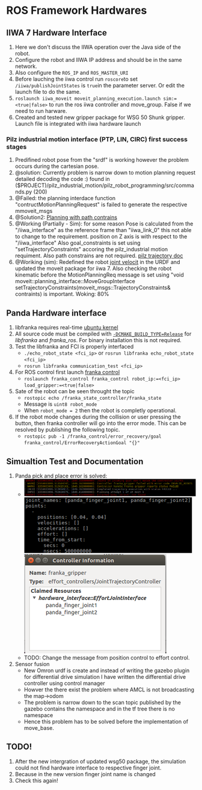 # ROS Framework Hardwares

## IIWA 7 Hardware Interface
1. Here we don't discuss the IIWA operation over the Java side of the robot.
2. Configure the robot and IIWA IP address and should be in the same network.
3. Also configure the `ROS_IP` and `ROS_MASTER_URI`
4. Before lauching the iiwa control run `roscore`to set `/iiwa/publishJointStates` is `true`in the parameter server. Or edit the launch file to do the same.
5. `roslaunch iiwa_moveit moveit_planning_execution.launch sim:=<true|false>` to run the ros iiwa controller and move_group. False if we need to run harware.
6. Created and tested new gripper package for WSG 50 Shunk gripper. Launch file is integrated with iiwa hardware launch

### Pilz industrial motion interface (PTP, LIN, CIRC) first success stages
1. Predifined robot pose from the "srdf" is working however the problem occurs during the cartesian pose.
2. @solution: Currently problem is narrow down to motion planning request detailed decoding the code :) found in ($PROJECT)/pilz_industrial_motion/pilz_robot_programming/src/commands.py (200)
3. @Failed: the planning interdace function "contructMotionPlanningRequest" is failed to generate the respective mmoveit_msgs
4. @Solution2: [Planning with path contrains](http://docs.ros.org/kinetic/api/moveit_tutorials/html/doc/move_group_interface/move_group_interface_tutorial.html#planning-with-path-constraints)
5. @Working (Partially - Sim): for some reason Pose is calculated from the "/iiwa_interface" as the reference frame than "iiwa_link_0" this not able to change to the requirement. position on Z axis is with respect to the "/iiwa_interface" Also goal_constraints is set using "setTrajectoryConstraints" accoring the pilz_industrial motion requiment. Also path constrains are not required. [pilz trajectory doc](https://github.com/PilzDE/pilz_industrial_motion/tree/6725b6611834b5f4f5124b2157f945f5e166ce7f/pilz_trajectory_generation#input-parameters-in-moveit_msgsmotionplanrequest)
6. @Woriking (sim): Redefined the robot [joint velocit](https://www.kuka.com/-/media/kuka-downloads/imported/48ec812b1b2947898ac2598aff70abc0/spez_lbr_iiwa_en.pdf?rev=c25cd49fb8724cf7b90dc314902ba4ea?modified=1075304703) in the URDF and updated the moveit package for iiwa 7. Also checking the robot kinematic before the MotionPlanningReq message is set using "void moveit::planning_interface::MoveGroupInterface setTrajectoryConstraints(moveit_msgs::TrajectoryConstraints& contraints) is important. Woking: 80%
     

## Panda Hardware interface
1. libfranka requires real-time [ubuntu kernel](https://frankaemika.github.io/docs/installation.html#setting-up-the-real-time-kernel)
2. All source code must be compiled with [`-DCMAKE_BUILD_TYPE=Release`](https://frankaemika.github.io/docs/troubleshooting.html#troubleshooting) for *libfranka* and *franka_ros*. For binary installation this is not required.
3. Test the libfranka and FCI is properly interfaced
    * `./echo_robot_state <fci_ip>` or `rosrun libfranka echo_robot_state <fci_ip>`
    * `rosrun libfranka communication_test <fci_ip>`
4. For ROS control first launch [franka control](https://frankaemika.github.io/docs/franka_ros.html#franka-control)
   * ```roslaunch franka_control franka_control robot_ip:=<fci_ip> load_gripper:=<true|false>```
5. Sate of the robot can be seen throught the topic
   * `rostopic echo /franka_state_controller/franka_state` 
   * Message is `uint8 robot_mode`
   * When `robot_mode = 2` then the robot is completly operational.
6. If the robot mode changes during the collision or user pressing the button, then franka controller will go into the error mode. This can be resolved by publishing the following topic.
   * `rostopic pub -1 /franka_control/error_recovery/goal franka_control/ErrorRecoveryActionGoal "{}"`

## Simualtion Test and Documentation
1. Panda pick and place error is solved:
    * ![Error from gazebo](Pand_Pick_Error.png) ![Action message from the Pick and Place node](Panda_pickup_msg.png)
    ![Gripper Control manager](Panda_handa_hw_interface.png)
   * TODO: Change the message from position control to effort control.
2. Sensor fusion
    * New Omron urdf is create and instead of writing the gazebo plugin for differential drive simulation I have written the differential drive controller using control manager
    * Howver the there exist the problem where AMCL is not broadcasting the map->odom 
    * The problem is narrow down to the scan topic published by the gazebo contains the namespace and in the tf tree there is no namespace
    * Hence this problem has to be solved before the implementation of move_base.

## TODO!
1. After the new intergration of updated wsg50 package, the simulation could not find hardware interface to respective finger joint.
2. Because in the new version finger joint name is changed
3. Check this again!